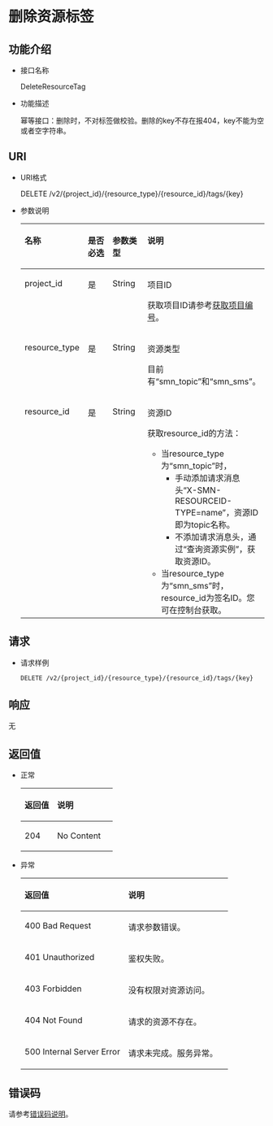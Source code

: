 # 删除资源标签<a name="ZH-CN_TOPIC_0105885510"></a>

## 功能介绍<a name="section7759134242010"></a>

-   接口名称

    DeleteResourceTag


-   功能描述

    幂等接口：删除时，不对标签做校验。删除的key不存在报404，key不能为空或者空字符串。


## URI<a name="section97591842102016"></a>

-   URI格式

    DELETE /v2/\{project\_id\}/\{resource\_type\}/\{resource\_id\}/tags/\{key\}


-   参数说明

    <a name="table7791104212204"></a>
    <table><thead align="left"><tr id="row1796344252017"><th class="cellrowborder" valign="top" width="26.39%" id="mcps1.1.5.1.1"><p id="p79631442192013"><a name="p79631442192013"></a><a name="p79631442192013"></a>名称</p>
    </th>
    <th class="cellrowborder" valign="top" width="23.61%" id="mcps1.1.5.1.2"><p id="p10963442162017"><a name="p10963442162017"></a><a name="p10963442162017"></a>是否必选</p>
    </th>
    <th class="cellrowborder" valign="top" width="20.830000000000002%" id="mcps1.1.5.1.3"><p id="p1963124212201"><a name="p1963124212201"></a><a name="p1963124212201"></a>参数类型</p>
    </th>
    <th class="cellrowborder" valign="top" width="29.17%" id="mcps1.1.5.1.4"><p id="p196304213203"><a name="p196304213203"></a><a name="p196304213203"></a>说明</p>
    </th>
    </tr>
    </thead>
    <tbody><tr id="row19963842192019"><td class="cellrowborder" valign="top" width="26.39%" headers="mcps1.1.5.1.1 "><p id="p49631428205"><a name="p49631428205"></a><a name="p49631428205"></a>project_id</p>
    </td>
    <td class="cellrowborder" valign="top" width="23.61%" headers="mcps1.1.5.1.2 "><p id="p10963742172017"><a name="p10963742172017"></a><a name="p10963742172017"></a>是</p>
    </td>
    <td class="cellrowborder" valign="top" width="20.830000000000002%" headers="mcps1.1.5.1.3 "><p id="p109639429204"><a name="p109639429204"></a><a name="p109639429204"></a>String</p>
    </td>
    <td class="cellrowborder" valign="top" width="29.17%" headers="mcps1.1.5.1.4 "><p id="p11963154216205"><a name="p11963154216205"></a><a name="p11963154216205"></a>项目ID</p>
    <p id="p118812918506"><a name="p118812918506"></a><a name="p118812918506"></a>获取项目ID请参考<a href="获取项目编号.md">获取项目编号</a>。</p>
    </td>
    </tr>
    <tr id="row20963154222018"><td class="cellrowborder" valign="top" width="26.39%" headers="mcps1.1.5.1.1 "><p id="p99531421797"><a name="p99531421797"></a><a name="p99531421797"></a>resource_type</p>
    </td>
    <td class="cellrowborder" valign="top" width="23.61%" headers="mcps1.1.5.1.2 "><p id="p1495310421799"><a name="p1495310421799"></a><a name="p1495310421799"></a>是</p>
    </td>
    <td class="cellrowborder" valign="top" width="20.830000000000002%" headers="mcps1.1.5.1.3 "><p id="p149531342296"><a name="p149531342296"></a><a name="p149531342296"></a>String</p>
    </td>
    <td class="cellrowborder" valign="top" width="29.17%" headers="mcps1.1.5.1.4 "><p id="p52661238184213"><a name="p52661238184213"></a><a name="p52661238184213"></a>资源类型</p>
    <p id="p278251314214"><a name="p278251314214"></a><a name="p278251314214"></a>目前有“smn_topic”和“smn_sms”。</p>
    </td>
    </tr>
    <tr id="row1396310428206"><td class="cellrowborder" valign="top" width="26.39%" headers="mcps1.1.5.1.1 "><p id="p1363485413187"><a name="p1363485413187"></a><a name="p1363485413187"></a>resource_id</p>
    </td>
    <td class="cellrowborder" valign="top" width="23.61%" headers="mcps1.1.5.1.2 "><p id="p463417547182"><a name="p463417547182"></a><a name="p463417547182"></a>是</p>
    </td>
    <td class="cellrowborder" valign="top" width="20.830000000000002%" headers="mcps1.1.5.1.3 "><p id="p7634195417180"><a name="p7634195417180"></a><a name="p7634195417180"></a>String</p>
    </td>
    <td class="cellrowborder" valign="top" width="29.17%" headers="mcps1.1.5.1.4 "><p id="p176341254201810"><a name="p176341254201810"></a><a name="p176341254201810"></a>资源ID</p>
    <p id="p57491711103514"><a name="p57491711103514"></a><a name="p57491711103514"></a>获取resource_id的方法：</p>
    <a name="ul516413377438"></a><a name="ul516413377438"></a><ul id="ul516413377438"><li>当resource_type为“smn_topic”时，<a name="ul15774114084417"></a><a name="ul15774114084417"></a><ul id="ul15774114084417"><li>手动添加请求消息头“X-SMN-RESOURCEID-TYPE=name”，资源ID即为topic名称。</li><li>不添加请求消息头，通过“查询资源实例”，获取资源ID。</li></ul>
    </li><li>当resource_type为“smn_sms”时，resource_id为签名ID。您可在控制台获取。</li></ul>
    </td>
    </tr>
    </tbody>
    </table>


## 请求<a name="section882210424202"></a>

-   请求样例

    ```
    DELETE /v2/{project_id}/{resource_type}/{resource_id}/tags/{key}
    ```


## 响应<a name="section7917112413357"></a>

无

## 返回值<a name="section8822184216209"></a>

-   正常

    <a name="table56484750195335"></a>
    <table><thead align="left"><tr id="row57491589195335"><th class="cellrowborder" valign="top" width="35.35%" id="mcps1.1.3.1.1"><p id="p26307160195335"><a name="p26307160195335"></a><a name="p26307160195335"></a>返回值</p>
    </th>
    <th class="cellrowborder" valign="top" width="64.64999999999999%" id="mcps1.1.3.1.2"><p id="p50505195195335"><a name="p50505195195335"></a><a name="p50505195195335"></a>说明</p>
    </th>
    </tr>
    </thead>
    <tbody><tr id="row1074452974212"><td class="cellrowborder" valign="top" width="35.35%" headers="mcps1.1.3.1.1 "><p id="p8745172944218"><a name="p8745172944218"></a><a name="p8745172944218"></a>204</p>
    </td>
    <td class="cellrowborder" valign="top" width="64.64999999999999%" headers="mcps1.1.3.1.2 "><p id="p18745112914212"><a name="p18745112914212"></a><a name="p18745112914212"></a>No Content</p>
    </td>
    </tr>
    </tbody>
    </table>


-   异常

    <a name="table59272457195335"></a>
    <table><thead align="left"><tr id="row50751459195335"><th class="cellrowborder" valign="top" width="50%" id="mcps1.1.3.1.1"><p id="p17227532195335"><a name="p17227532195335"></a><a name="p17227532195335"></a>返回值</p>
    </th>
    <th class="cellrowborder" valign="top" width="50%" id="mcps1.1.3.1.2"><p id="p53252821195335"><a name="p53252821195335"></a><a name="p53252821195335"></a>说明</p>
    </th>
    </tr>
    </thead>
    <tbody><tr id="row18511206195335"><td class="cellrowborder" valign="top" width="50%" headers="mcps1.1.3.1.1 "><p id="p23012712195335"><a name="p23012712195335"></a><a name="p23012712195335"></a>400 Bad Request</p>
    </td>
    <td class="cellrowborder" valign="top" width="50%" headers="mcps1.1.3.1.2 "><p id="p52090370195335"><a name="p52090370195335"></a><a name="p52090370195335"></a>请求参数错误。</p>
    </td>
    </tr>
    <tr id="row1071615458810"><td class="cellrowborder" valign="top" width="50%" headers="mcps1.1.3.1.1 "><p id="p8716124516810"><a name="p8716124516810"></a><a name="p8716124516810"></a>401 Unauthorized</p>
    </td>
    <td class="cellrowborder" valign="top" width="50%" headers="mcps1.1.3.1.2 "><p id="p191516591208"><a name="p191516591208"></a><a name="p191516591208"></a>鉴权失败。</p>
    </td>
    </tr>
    <tr id="row66160152195335"><td class="cellrowborder" valign="top" width="50%" headers="mcps1.1.3.1.1 "><p id="p57372106195335"><a name="p57372106195335"></a><a name="p57372106195335"></a>403 Forbidden</p>
    </td>
    <td class="cellrowborder" valign="top" width="50%" headers="mcps1.1.3.1.2 "><p id="p16629033195335"><a name="p16629033195335"></a><a name="p16629033195335"></a>没有权限对资源访问。</p>
    </td>
    </tr>
    <tr id="row15443572195335"><td class="cellrowborder" valign="top" width="50%" headers="mcps1.1.3.1.1 "><p id="p42969857195335"><a name="p42969857195335"></a><a name="p42969857195335"></a>404 Not Found</p>
    </td>
    <td class="cellrowborder" valign="top" width="50%" headers="mcps1.1.3.1.2 "><p id="p58006382195335"><a name="p58006382195335"></a><a name="p58006382195335"></a>请求的资源不存在。</p>
    </td>
    </tr>
    <tr id="row52295392195335"><td class="cellrowborder" valign="top" width="50%" headers="mcps1.1.3.1.1 "><p id="p8068353195335"><a name="p8068353195335"></a><a name="p8068353195335"></a>500 Internal Server Error</p>
    </td>
    <td class="cellrowborder" valign="top" width="50%" headers="mcps1.1.3.1.2 "><p id="p49556822195335"><a name="p49556822195335"></a><a name="p49556822195335"></a>请求未完成。服务异常。</p>
    </td>
    </tr>
    </tbody>
    </table>


## 错误码<a name="section73211020122511"></a>

请参考[错误码说明](错误码说明.md)。

